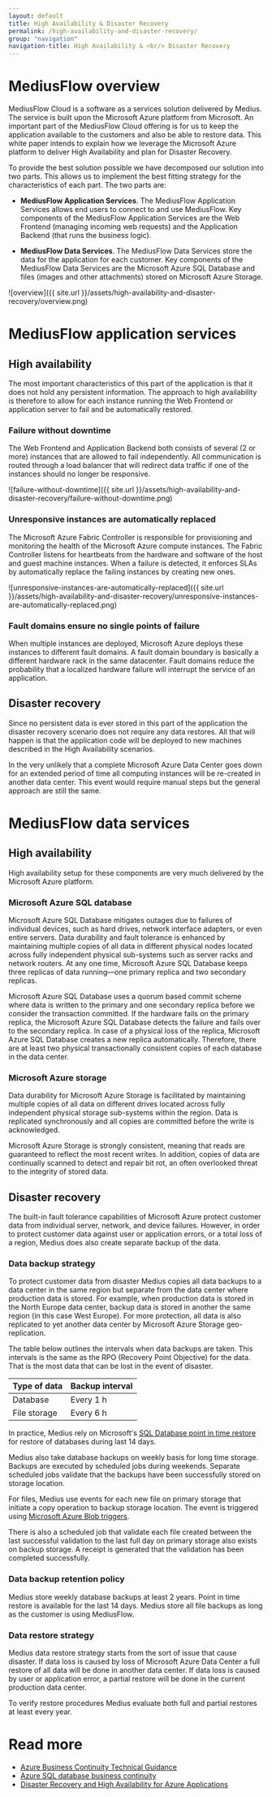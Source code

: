 ```yaml
---
layout: default
title: High Availability & Disaster Recovery
permalink: /high-availability-and-disaster-recovery/
group: "navigation"
navigation-title: High Availability & <br/> Disaster Recovery
---
```


# MediusFlow overview
MediusFlow Cloud is a software as a services solution delivered by Medius. The service is built upon the Microsoft Azure platform from Microsoft. An important part of the MediusFlow Cloud offering is for us to keep the application available to the customers and also be able to restore data. This white paper intends to explain how we leverage the Microsoft Azure platform to deliver High Availability and plan for Disaster Recovery. 

To provide the best solution possible we have decomposed our solution into two parts. This allows us to implement the best fitting strategy for the characteristics of each part. The two parts are:

- **MediusFlow Application Services**. The MediusFlow Application Services allows end users to connect to and use MediusFlow. Key components of the MediusFlow Application Services are the Web Frontend (managing incoming web requests) and the Application Backend (that runs the business logic).
 
- **MediusFlow Data Services**. The MediusFlow Data Services store the data for the application for each customer. Key components of the MediusFlow Data Services are the Microsoft Azure SQL Database and files (images and other attachments) stored on Microsoft Azure Storage.

![overview]({{ site.url }}/assets/high-availability-and-disaster-recovery/overview.png)


# MediusFlow application services


## High availability
The most important characteristics of this part of the application is that it does not hold any persistent information. The approach to high availability is therefore to allow for each instance running the Web Frontend or application server to fail and be automatically restored. 

### Failure without downtime
The Web Frontend and Application Backend both consists of several (2 or more) instances that are allowed to fail independently. All communication is routed through a load balancer that will redirect data traffic if one of the instances should no longer be responsive. 

![failure-without-downtime]({{ site.url }}/assets/high-availability-and-disaster-recovery/failure-without-downtime.png)

### Unresponsive instances are automatically replaced
The Microsoft Azure Fabric Controller is responsible for provisioning and monitoring the health of the Microsoft Azure compute instances. The Fabric Controller listens for heartbeats from the hardware and software of the host and guest machine instances. When a failure is detected, it enforces SLAs by automatically replace the failing instances by creating new ones. 

![unresponsive-instances-are-automatically-replaced]({{ site.url }}/assets/high-availability-and-disaster-recovery/unresponsive-instances-are-automatically-replaced.png)

### Fault domains ensure no single points of failure
When multiple instances are deployed, Microsoft Azure deploys these instances to different fault domains. A fault domain boundary is basically a different hardware rack in the same datacenter. Fault domains reduce the probability that a localized hardware failure will interrupt the service of an application.

## Disaster recovery
Since no persistent data is ever stored in this part of the application the disaster recovery scenario does not require any data restores. All that will happen is that the application code will be deployed to new machines described in the High Availability scenarios.

In the very unlikely that a complete Microsoft Azure Data Center goes down for an extended period of time all computing instances will be re-created in another data center. This event would require manual steps but the general approach are still the same.

# MediusFlow data services

## High availability
High availability setup for these components are very much delivered by the Microsoft Azure platform.

### Microsoft Azure SQL database
Microsoft Azure SQL Database mitigates outages due to failures of individual devices, such as hard drives, network interface adapters, or even entire servers. Data durability and fault tolerance is enhanced by maintaining multiple copies of all data in different physical nodes located across fully independent physical sub-systems such as server racks and network routers. At any one time, Microsoft Azure SQL Database keeps three replicas of data running—one primary replica and two secondary replicas.

Microsoft Azure SQL Database uses a quorum based commit scheme where data is written to the primary and one secondary replica before we consider the transaction committed. If the hardware fails on the primary replica, the Microsoft Azure SQL Database detects the failure and fails over to the secondary replica. In case of a physical loss of the replica, Microsoft Azure SQL Database creates a new replica automatically. Therefore, there are at least two physical transactionally consistent copies of each database in the data center. 

### Microsoft Azure storage
Data durability for Microsoft Azure Storage is facilitated by maintaining multiple copies of all data on different drives located across fully independent physical storage sub-systems within the region. Data is replicated synchronously and all copies are committed before the write is acknowledged. 

Microsoft Azure Storage is strongly consistent, meaning that reads are guaranteed to reflect the most recent writes. In addition, copies of data are continually scanned to detect and repair bit rot, an often overlooked threat to the integrity of stored data. 

## Disaster recovery
The built-in fault tolerance capabilities of Microsoft Azure protect customer data from individual server, network, and device failures. However, in order to protect customer data against user or application errors, or a total loss of a region, Medius does also create separate backup of the data. 

### Data backup strategy
To protect customer data from disaster Medius copies all data backups to a data center in the same region but separate from the data center where production data is stored. For example, when production data is stored in the North Europe data center, backup data is stored in another the same region (in this case West Europe). For more protection, all data is also replicated to yet another data center by Microsoft Azure Storage geo-replication. 

The table below outlines the intervals when data backups are taken. This intervals is the same as the RPO (Recovery Point Objective) for the data. That is the most data that can be lost in the event of disaster. 

| Type of data    | Backup interval    |
|-------------|---------------|
| Database | Every 1 h |
| File storage | Every 6 h |

In practice, Medius rely on Microsoft's [SQL Database point in time restore](https://azure.microsoft.com/en-us/documentation/articles/sql-database-point-in-time-restore/) for restore of databases during last 14 days.

Medius also take database backups on weekly basis for long time storage. Backups are executed by scheduled jobs during weekends. Separate scheduled jobs validate that the backups have been successfully stored on storage location.

For files, Medius use events for each new file on primary storage that initiate a copy operation to backup storage location. The event is triggered using 
[Microsoft Azure Blob triggers](https://azure.microsoft.com/sv-se/documentation/articles/websites-dotnet-webjobs-sdk-storage-blobs-how-to/).

There is also a scheduled job that validate each file created between the last successful validation to the last full day on primary storage also exists on backup storage. A receipt is generated that the validation has been completed successfully.

### Data backup retention policy
Medius store weekly database backups at least 2 years. Point in time restore is available for the last 14 days.
Medius store all file backups as long as the customer is using MediusFlow.

### Data restore strategy
Medius data restore strategy starts from the sort of issue that cause disaster. If data loss is caused by loss of Microsoft Azure Data Center a full restore of all data will be done in another data center. If data loss is caused by user or application error, a partial restore will be done in the current production data center. 

To verify restore procedures Medius evaluate both full and partial restores at least every year.

# Read more

- [Azure Business Continuity Technical Guidance](http://msdn.microsoft.com/en-us/library/windowsazure/hh873027.aspx)
- [Azure SQL database business continuity](http://msdn.microsoft.com/en-us/library/hh852669.aspx)
- [Disaster Recovery and High Availability for Azure Applications](http://msdn.microsoft.com/en-us/library/windowsazure/dn251004.aspx)